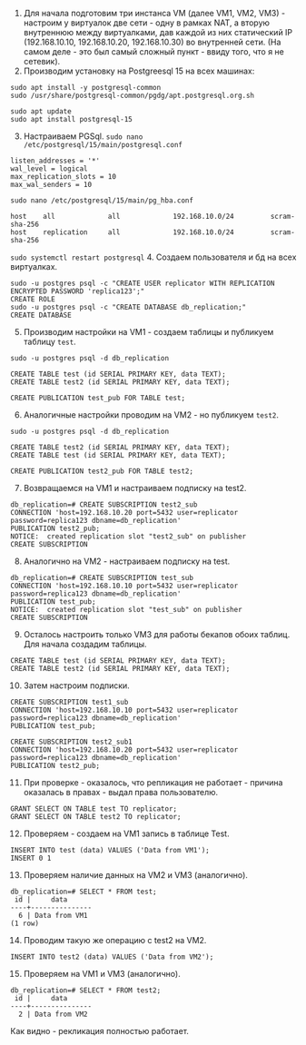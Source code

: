 1. Для начала подготовим три инстанса VM (далее VM1, VM2, VM3) - настроим у виртуалок две сети - одну в рамках NAT, а вторую внутреннюю между виртуалками, дав каждой из них статический IP (192.168.10.10, 192.168.10.20, 192.168.10.30) во внутренней сети. (На самом деле - это был самый сложный пункт - ввиду того, что я не сетевик).
1. Производим установку на Postgreesql 15 на всех машинах:
```
sudo apt install -y postgresql-common
sudo /usr/share/postgresql-common/pgdg/apt.postgresql.org.sh

sudo apt update
sudo apt install postgresql-15
```
3. Настраиваем PGSql.
`sudo nano /etc/postgresql/15/main/postgresql.conf`
```
listen_addresses = '*'
wal_level = logical
max_replication_slots = 10
max_wal_senders = 10
```
`sudo nano /etc/postgresql/15/main/pg_hba.conf`
```
host    all             all             192.168.10.0/24         scram-sha-256
host    replication     all             192.168.10.0/24         scram-sha-256
```
`sudo systemctl restart postgresql`
4. Создаем пользователя и бд на всех виртуалках.
```
sudo -u postgres psql -c "CREATE USER replicator WITH REPLICATION ENCRYPTED PASSWORD 'replica123';"
CREATE ROLE
sudo -u postgres psql -c "CREATE DATABASE db_replication;"
CREATE DATABASE
```
5. Производим настройки на VM1 - создаем таблицы и публикуем таблицу `test`.
```
sudo -u postgres psql -d db_replication

CREATE TABLE test (id SERIAL PRIMARY KEY, data TEXT);
CREATE TABLE test2 (id SERIAL PRIMARY KEY, data TEXT);

CREATE PUBLICATION test_pub FOR TABLE test;
```
6. Аналогичные настройки проводим на VM2 - но публикуем `test2`.
```
sudo -u postgres psql -d db_replication 

CREATE TABLE test2 (id SERIAL PRIMARY KEY, data TEXT);
CREATE TABLE test (id SERIAL PRIMARY KEY, data TEXT);

CREATE PUBLICATION test2_pub FOR TABLE test2;
```
7. Возвращаемся на VM1 и настраиваем подписку на test2.
```
db_replication=# CREATE SUBSCRIPTION test2_sub
CONNECTION 'host=192.168.10.20 port=5432 user=replicator password=replica123 dbname=db_replication'
PUBLICATION test2_pub;
NOTICE:  created replication slot "test2_sub" on publisher
CREATE SUBSCRIPTION
```
8. Аналогично на VM2 - настраиваем подписку на test.
```
db_replication=# CREATE SUBSCRIPTION test_sub
CONNECTION 'host=192.168.10.10 port=5432 user=replicator password=replica123 dbname=db_replication'
PUBLICATION test_pub;
NOTICE:  created replication slot "test_sub" on publisher
CREATE SUBSCRIPTION
```
9. Осталось настроить только VM3 для работы бекапов обоих таблиц.
Для начала создадим таблицы.
```
CREATE TABLE test (id SERIAL PRIMARY KEY, data TEXT);
CREATE TABLE test2 (id SERIAL PRIMARY KEY, data TEXT);
```
10. Затем настроим подписки.
```
CREATE SUBSCRIPTION test1_sub 
CONNECTION 'host=192.168.10.10 port=5432 user=replicator password=replica123 dbname=db_replication' 
PUBLICATION test_pub;

CREATE SUBSCRIPTION test2_sub1
CONNECTION 'host=192.168.10.20 port=5432 user=replicator password=replica123 dbname=db_replication' 
PUBLICATION test2_pub;
```
11. При проверке - оказалось, что репликация не работает - причина оказалась в правах - выдал права пользователю.
```
GRANT SELECT ON TABLE test TO replicator;
GRANT SELECT ON TABLE test2 TO replicator;
```
12. Проверяем - создаем на VM1 запись в таблице Test.
```
INSERT INTO test (data) VALUES ('Data from VM1');
INSERT 0 1
```
13. Проверяем наличие данных на VM2 и VM3 (аналогично).
```
db_replication=# SELECT * FROM test;
 id |     data
----+---------------
  6 | Data from VM1
(1 row)
```
14. Проводим такую же операцию с test2 на VM2.
```
INSERT INTO test2 (data) VALUES ('Data from VM2');
```
15. Проверяем на VM1 и VM3 (аналогично).
```
db_replication=# SELECT * FROM test2;
 id |     data
----+---------------
  2 | Data from VM2
```

Как видно - рекликация полностью работает.